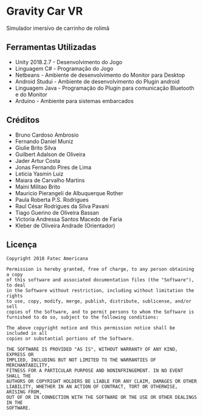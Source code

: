 # Gravity Car VR

Simulador imersivo de carrinho de rolimã

## Ferramentas Utilizadas
- Unity 2018.2.7      - Desenvolvimento do Jogo
- Linguagem C#        - Programação do Jogo
- Netbeans            - Ambiente de desenvolvimento do Monitor para Desktop
- Android Studui      - Ambiente de desenvolvimento do Plugin android
- Linguagem Java      - Programação do Plugin para comunicação Bluetooth e do Monitor
- Arduino             - Ambiente para sistemas embarcados

Créditos
----

- Bruno Cardoso Ambrosio
- Fernando Daniel Muniz
- Giulie Brito Silva
- Guilbert Adalson de Oliveira
- Jader Artur Costa
- Jonas Fernando Pires de Lima
- Leticia Yasmin Luiz
- Maiara de Carvalho Martins
- Maini Militao Brito
- Mauricio Pierangeli de Albuquerque Rother
- Paula Roberta P.S. Rodrigues
- Raul César Rodrigues da Silva Pavani
- Tiago Guerino de Oliveira Bassan
- Victoria Andressa Santos Macedo de Faria
- Kleber de Oliveira Andrade (Orientador)

Licença
----

    Copyright 2018 Fatec Americana
    
    Permission is hereby granted, free of charge, to any person obtaining a copy
    of this software and associated documentation files (the "Software"), to deal
    in the Software without restriction, including without limitation the rights
    to use, copy, modify, merge, publish, distribute, sublicense, and/or sell
    copies of the Software, and to permit persons to whom the Software is
    furnished to do so, subject to the following conditions:
    
    The above copyright notice and this permission notice shall be included in all
    copies or substantial portions of the Software.
    
    THE SOFTWARE IS PROVIDED "AS IS", WITHOUT WARRANTY OF ANY KIND, EXPRESS OR
    IMPLIED, INCLUDING BUT NOT LIMITED TO THE WARRANTIES OF MERCHANTABILITY,
    FITNESS FOR A PARTICULAR PURPOSE AND NONINFRINGEMENT. IN NO EVENT SHALL THE
    AUTHORS OR COPYRIGHT HOLDERS BE LIABLE FOR ANY CLAIM, DAMAGES OR OTHER
    LIABILITY, WHETHER IN AN ACTION OF CONTRACT, TORT OR OTHERWISE, ARISING FROM,
    OUT OF OR IN CONNECTION WITH THE SOFTWARE OR THE USE OR OTHER DEALINGS IN THE
    SOFTWARE.
